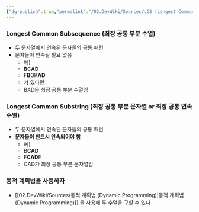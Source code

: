 ```yaml
---
{"dg-publish":true,"permalink":"/02.DevWiki/Sources/LCS (Longest Common Subsequence, Longest Common Substring)/"}
---
```


### Longest Common Subsequence (최장 공통 부분 수열)
* 두 문자열에서 연속된 문자들의 공통 패턴
* 문자들이 연속될 필요 없음
	* 예)
	* **B**C**AD**
	* F**B**GK**AD**
	* 가 있다면
	* BAD은 최장 공통 부분 수열임
### Longest Common Substring (최장 공통 부분 문자열 or 최장 공통 연속 수열)
* 두 문자열에서 연속된 문자들의 공통 패턴
* **문자들이 반드시 연속되어야 함**
	* 예)
	* B**CAD**
	* F**CAD**F
	* CAD가 최장 공통 부분 문자열임

### 동적 계획법을 사용하자
* [[02.DevWiki/Sources/동적 계획법 (Dynamic Programming)\|동적 계획법 (Dynamic Programming)]] 을 사용해 두 수열을 구할 수 있다